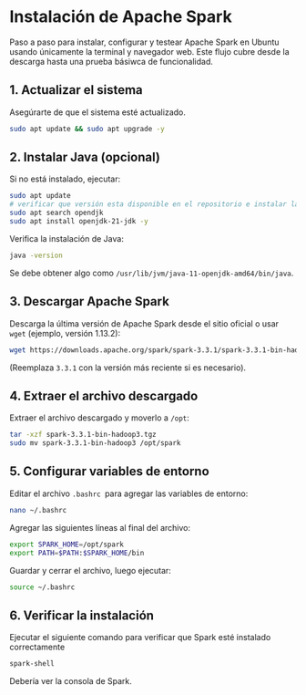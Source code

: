 # Instalación de Apache Spark

Paso a paso para instalar, configurar y testear Apache Spark en Ubuntu usando únicamente la terminal y navegador web. Este flujo cubre desde la descarga hasta una prueba básiwca de funcionalidad.

## 1. Actualizar el sistema

Asegúrarte de que el sistema esté actualizado.

```bash
sudo apt update && sudo apt upgrade -y
```

## 2. Instalar Java (opcional)

Si no está instalado, ejecutar:

```bash
sudo apt update
# verificar que versión esta disponible en el repositorio e instalar la mas reciente
sudo apt search opendjk
sudo apt install openjdk-21-jdk -y
```

Verifica la instalación de Java:

```bash
java -version
```

Se debe obtener algo como `/usr/lib/jvm/java-11-openjdk-amd64/bin/java`.

## 3. Descargar Apache Spark

Descarga la última versión de Apache Spark desde el sitio oficial o usar `wget` (ejemplo, versión 1.13.2):

```bash
wget https://downloads.apache.org/spark/spark-3.3.1/spark-3.3.1-bin-hadoop3.tgz
```

(Reemplaza `3.3.1` con la versión más reciente si es necesario).

## 4. Extraer el archivo descargado

Extraer el archivo descargado y moverlo a `/opt`:

```bash
tar -xzf spark-3.3.1-bin-hadoop3.tgz
sudo mv spark-3.3.1-bin-hadoop3 /opt/spark
```
## 5. Configurar variables de entorno

Editar el archivo `.bashrc `para agregar las variables de entorno:

```bash
nano ~/.bashrc
```
Agregar las siguientes líneas al final del archivo:

```bash
export SPARK_HOME=/opt/spark
export PATH=$PATH:$SPARK_HOME/bin
```
Guardar y cerrar el archivo, luego ejecutar:

```bash
source ~/.bashrc
```

## 6. Verificar la instalación

Ejecutar el siguiente comando para verificar que Spark esté instalado correctamente
```bash
spark-shell
```
Debería ver la consola de Spark.
